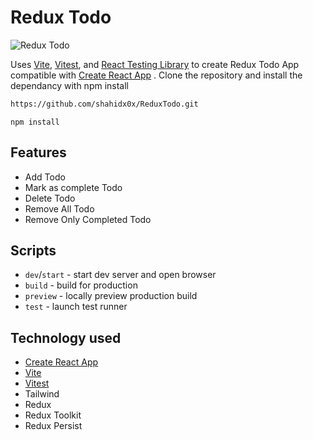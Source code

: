 # Redux Todo
![Redux Todo](https://i.ibb.co/Gv7FC9g/Screenshot-2024-03-21-234540.png)

Uses [Vite](https://vitejs.dev/), [Vitest](https://vitest.dev/), and [React Testing Library](https://github.com/testing-library/react-testing-library) to create Redux Todo App compatible with [Create React App](https://create-react-app.dev/) . Clone the repository and install the dependancy with npm install

```sh
https://github.com/shahidx0x/ReduxTodo.git
```

```
npm install
```



## Features

- Add Todo
- Mark as complete Todo
- Delete Todo
- Remove All Todo
- Remove Only Completed Todo

## Scripts

- `dev`/`start` - start dev server and open browser
- `build` - build for production
- `preview` - locally preview production build
- `test` - launch test runner

## Technology used

- [Create React App](https://github.com/facebook/create-react-app/tree/main/packages/cra-template)
- [Vite](https://github.com/vitejs/vite/tree/main/packages/create-vite/template-react)
- [Vitest](https://github.com/vitest-dev/vitest/tree/main/examples/react-testing-lib)
- Tailwind
- Redux
- Redux Toolkit
- Redux Persist

